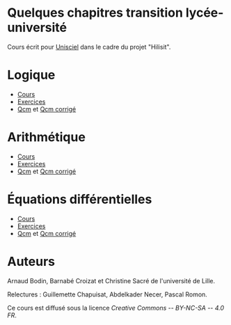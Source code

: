 

Quelques chapitres transition lycée-université
==============================================

Cours écrit pour [Unisciel](http://www.unisciel.fr/) dans le cadre du projet "Hilisit".



Logique
=======

* [Cours](logique/cours/cours-logique.pdf)
* [Exercices](logique/exercices/exercices-logique.pdf)
* [Qcm](logique/qcm/qcm-logique.pdf) et [Qcm corrigé](logique/qcm/qcm-logique-correc.pdf)


Arithmétique
============

* [Cours](arithmetique/cours/cours-arithmetique.pdf)
* [Exercices](arithmetique/exercices/exercices-arithmetique.pdf)
* [Qcm](arithmetique/qcm/qcm-arithmetique.pdf) et [Qcm corrigé](arithmetique/qcm/qcm-arithmetique-correc.pdf)


Équations différentielles
=========================

* [Cours](equadiff/cours/cours-equadiff.pdf)
* [Exercices](equadiff/exercices/exercices-equadiff.pdf)
* [Qcm](equadiff/qcm/qcm-equadiff.pdf) et [Qcm corrigé](equadiff/qcm/qcm-equadiff-correc.pdf)



Auteurs
=======

Arnaud Bodin, Barnabé Croizat et Christine Sacré de l'université de Lille.

Relectures : Guillemette Chapuisat, Abdelkader Necer, Pascal Romon.

Ce cours est diffusé sous la licence *Creative Commons -- BY-NC-SA -- 4.0 FR*.

